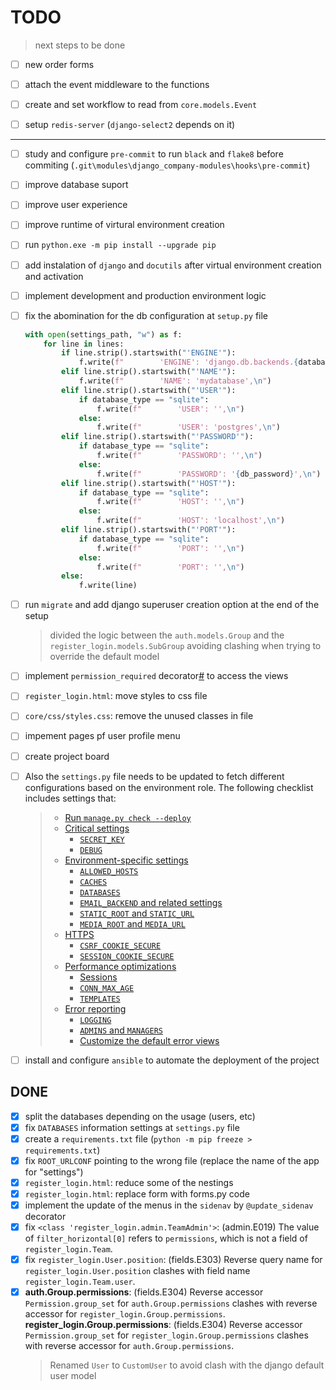 # TODO

> next steps to be done

- [ ] new order forms
- [ ] attach the event middleware to the functions
- [ ] create and set workflow to read from `core.models.Event`
- [ ] setup `redis-server` (`django-select2` depends on it)







---

- [ ] study and configure `pre-commit` to run `black` and `flake8` before commiting (`.git\modules\django_company-modules\hooks\pre-commit`)
- [ ] improve database suport
- [ ] improve user experience
- [ ] improve runtime of virtural environment creation
- [ ] run `python.exe -m pip install --upgrade pip`
- [ ] add instalation of `django` and `docutils` after virtual environment creation and activation
- [ ] implement development and production environment logic
- [ ] fix the abomination for the db configuration at `setup.py` file
    ```python
    with open(settings_path, "w") as f:
        for line in lines:
            if line.strip().startswith("'ENGINE'"):
                f.write(f"        'ENGINE': 'django.db.backends.{database_type}',\n")
            elif line.strip().startswith("'NAME'"):
                f.write(f"        'NAME': 'mydatabase',\n")
            elif line.strip().startswith("'USER'"):
                if database_type == "sqlite":
                    f.write(f"        'USER': '',\n")
                else:
                    f.write(f"        'USER': 'postgres',\n")
            elif line.strip().startswith("'PASSWORD'"):
                if database_type == "sqlite":
                    f.write(f"        'PASSWORD': '',\n")
                else:
                    f.write(f"        'PASSWORD': '{db_password}',\n")
            elif line.strip().startswith("'HOST'"):
                if database_type == "sqlite":
                    f.write(f"        'HOST': '',\n")
                else:
                    f.write(f"        'HOST': 'localhost',\n")
            elif line.strip().startswith("'PORT'"):
                if database_type == "sqlite":
                    f.write(f"        'PORT': '',\n")
                else:
                    f.write(f"        'PORT': '',\n")
            else:
                f.write(line)
    ```
- [ ] run `migrate` and add django superuser creation option at the end of the setup
    >    divided the logic between the `auth.models.Group` and the `register_login.models.SubGroup` avoiding clashing when trying to override the default model
- [ ] implement `permission_required` decorator[#](https://docs.djangoproject.com/en/5.0/topics/auth/default//#the-permission-required-decorator "Permalink to this headline") to access the views
- [ ] `register_login.html`: move styles to css file
- [ ] `core/css/styles.css`: remove the unused classes in file
- [ ] impement pages pf user profile menu
- [ ] create project board
- [ ] Also the `settings.py` file needs to be updated to fetch different configurations based on the environment role. The following checklist includes settings that:
    > -   [Run `manage.py check --deploy`](https://docs.djangoproject.com/en/4.2/howto/deployment/checklist//#run-manage-py-check-deploy)
    > -   [Critical settings](https://docs.djangoproject.com/en/4.2/howto/deployment/checklist//#critical-settings)
    >     -   [`SECRET_KEY`](https://docs.djangoproject.com/en/4.2/howto/deployment/checklist//#secret-key)
    >     -   [`DEBUG`](https://docs.djangoproject.com/en/4.2/howto/deployment/checklist//#debug)
    > -   [Environment-specific settings](https://docs.djangoproject.com/en/4.2/howto/deployment/checklist//#environment-specific-settings)
    >     -   [`ALLOWED_HOSTS`](https://docs.djangoproject.com/en/4.2/howto/deployment/checklist//#allowed-hosts)
    >     -   [`CACHES`](https://docs.djangoproject.com/en/4.2/howto/deployment/checklist//#caches)
    >     -   [`DATABASES`](https://docs.djangoproject.com/en/4.2/howto/deployment/checklist//#databases)
    >     -   [`EMAIL_BACKEND` and related settings](https://docs.djangoproject.com/en/4.2/howto/deployment/checklist//#email-backend-and-related-settings)
    >     -   [`STATIC_ROOT` and `STATIC_URL`](https://docs.djangoproject.com/en/4.2/howto/deployment/checklist//#static-root-and-static-url)
    >     -   [`MEDIA_ROOT` and `MEDIA_URL`](https://docs.djangoproject.com/en/4.2/howto/deployment/checklist//#media-root-and-media-url)
    > -   [HTTPS](https://docs.djangoproject.com/en/4.2/howto/deployment/checklist//#https)
    >     -   [`CSRF_COOKIE_SECURE`](https://docs.djangoproject.com/en/4.2/howto/deployment/checklist//#csrf-cookie-secure)
    >     -   [`SESSION_COOKIE_SECURE`](https://docs.djangoproject.com/en/4.2/howto/deployment/checklist//#session-cookie-secure)
    > -   [Performance optimizations](https://docs.djangoproject.com/en/4.2/howto/deployment/checklist//#performance-optimizations)
    >     -   [Sessions](https://docs.djangoproject.com/en/4.2/howto/deployment/checklist//#sessions)
    >     -   [`CONN_MAX_AGE`](https://docs.djangoproject.com/en/4.2/howto/deployment/checklist//#conn-max-age)
    >     -   [`TEMPLATES`](https://docs.djangoproject.com/en/4.2/howto/deployment/checklist//#templates)
    > -   [Error reporting](https://docs.djangoproject.com/en/4.2/howto/deployment/checklist//#error-reporting)
    >     -   [`LOGGING`](https://docs.djangoproject.com/en/4.2/howto/deployment/checklist//#logging)
    >     -   [`ADMINS` and `MANAGERS`](https://docs.djangoproject.com/en/4.2/howto/deployment/checklist//#admins-and-managers)
    >     -   [Customize the default error views](https://docs.djangoproject.com/en/4.2/howto/deployment/checklist//#customize-the-default-error-views)
- [ ] install and configure `ansible` to automate the deployment of the project


## DONE

- [x] split the databases depending on the usage (users, etc)
- [x] fix `DATABASES` information settings at `settings.py` file
- [x] create a `requirements.txt` file (`python -m pip freeze > requirements.txt`)
- [x] fix `ROOT_URLCONF` pointing to the wrong file (replace the name of the app for "settings")
- [x] `register_login.html`: reduce some of the nestings
- [x] `register_login.html`: replace form with forms.py code
- [x] implement the update of the menus in the `sidenav` by `@update_sidenav` decorator
- [x] fix `<class 'register_login.admin.TeamAdmin'>`: (admin.E019) The value of `filter_horizontal[0]` refers to `permissions`, which is not a field of `register_login.Team`.
- [x] fix  `register_login.User.position`: (fields.E303) Reverse query name for `register_login.User.position` clashes with field name `register_login.Team.user`.
- [x] **auth.Group.permissions**: (fields.E304) Reverse accessor `Permission.group_set` for `auth.Group.permissions` clashes with reverse accessor for `register_login.Group.permissions`. **register_login.Group.permissions**: (fields.E304) Reverse accessor `Permission.group_set` for `register_login.Group.permissions` clashes with reverse accessor for `auth.Group.permissions`.
    >    Renamed `User` to `CustomUser` to avoid clash with the django default user model

